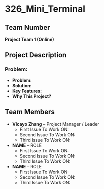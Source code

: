 # 326_Mini_Terminal

## Team Number
**Project Team 1 (Online)**

## Project Description
### Problem:
- **Problem:**
- **Solution:**
- **Key Features:**
- **Why This Project?**

## Team Members
- **Vicayo Zhang** – Project Manager / Leader
    - First Issue To Work ON: 
    - Second Issue To Work ON: 
    - Third Issue To Work ON:
- **NAME** – ROLE
    - First Issue To Work ON:
    - Second Issue To Work ON:
    - Third Issue To Work ON:
- **NAME** – ROLE
    - First Issue To Work ON:
    - Second Issue To Work ON:
    - Third Issue To Work ON: 
